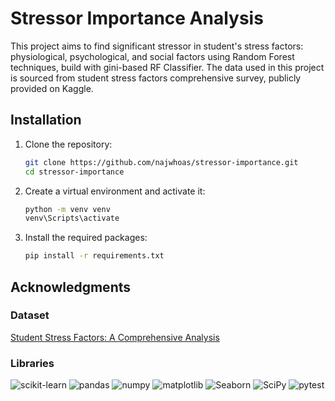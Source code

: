 # Stressor Importance Analysis

This project aims to find significant stressor in student's stress factors: physiological, psychological, and social factors using Random Forest techniques, build with gini-based RF Classifier. The data used in this project is sourced from student stress factors comprehensive survey, publicly provided on Kaggle.

## Installation

1. Clone the repository:
    ```bash
    git clone https://github.com/najwhoas/stressor-importance.git
    cd stressor-importance
    ```

2. Create a virtual environment and activate it:
    ```bash
    python -m venv venv
    venv\Scripts\activate
    ```

3. Install the required packages:
    ```bash
    pip install -r requirements.txt
    ```

## Acknowledgments
### Dataset
[Student Stress Factors: A Comprehensive Analysis](https://www.kaggle.com/datasets/rxnach/student-stress-factors-a-comprehensive-analysis)

### Libraries
![scikit-learn](https://img.shields.io/badge/scikit--learn-F7931E?style=for-the-badge&logo=scikit-learn&logoColor=white)
![pandas](https://img.shields.io/badge/pandas-150458?style=for-the-badge&logo=pandas&logoColor=white)
![numpy](https://img.shields.io/badge/numpy-013243?style=for-the-badge&logo=numpy&logoColor=white)
![matplotlib](https://img.shields.io/badge/matplotlib-11557C?style=for-the-badge&logo=matplotlib&logoColor=white)
![Seaborn](https://img.shields.io/badge/Seaborn-3776AB?style=for-the-badge&logo=seaborn&logoColor=white)
![SciPy](https://img.shields.io/badge/SciPy-8CAAE6?style=for-the-badge&logo=scipy&logoColor=white)
![pytest](https://img.shields.io/badge/pytest-0A9EDC?style=for-the-badge&logo=pytest&logoColor=white)
